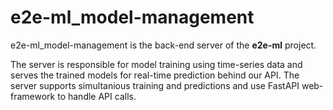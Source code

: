 # e2e-ml_model-management

e2e-ml_model-management is the back-end server of the **e2e-ml** project.

The server is responsible for model training using time-series data and serves the trained models for real-time prediction behind our API.
The server supports simultanious training and predictions and use FastAPI web-framework to handle API calls.
